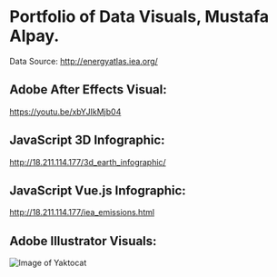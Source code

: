 # Portfolio of  Data Visuals, Mustafa Alpay. 
Data Source: http://energyatlas.iea.org/

## Adobe After Effects Visual:
https://youtu.be/xbYJIkMjb04


## JavaScript 3D Infographic:

http://18.211.114.177/3d_earth_infographic/


## JavaScript Vue.js Infographic:

http://18.211.114.177/iea_emissions.html


## Adobe Illustrator Visuals:

![Image of Yaktocat](https://octodex.github.com/images/yaktocat.png)
